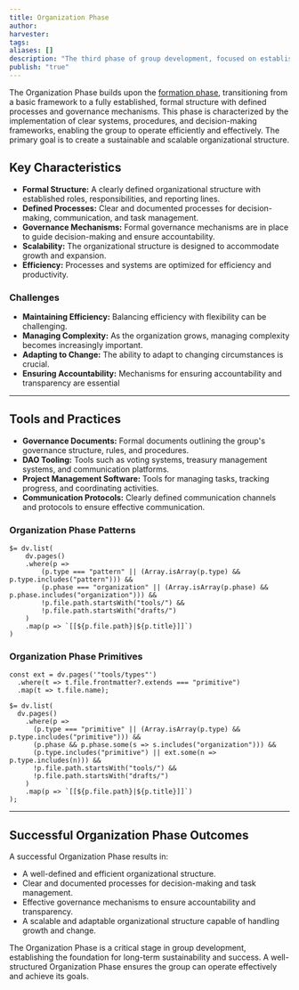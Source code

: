 ```yaml
---
title: Organization Phase
author: 
harvester: 
tags: 
aliases: []
description: "The third phase of group development, focused on establishing formal structures and processes."
publish: "true"
---
```


The Organization Phase builds upon the [formation phase](notes/primitives/framework/phase/formation.md), transitioning from a basic framework to a fully established, formal structure with defined processes and governance mechanisms. This phase is characterized by the implementation of clear systems, procedures, and decision-making frameworks, enabling the group to operate efficiently and effectively.  The primary goal is to create a sustainable and scalable organizational structure.

## Key Characteristics

* **Formal Structure:**  A clearly defined organizational structure with established roles, responsibilities, and reporting lines.
* **Defined Processes:**  Clear and documented processes for decision-making, communication, and task management.
* **Governance Mechanisms:**  Formal governance mechanisms are in place to guide decision-making and ensure accountability.
* **Scalability:**  The organizational structure is designed to accommodate growth and expansion.
* **Efficiency:**  Processes and systems are optimized for efficiency and productivity.

### Challenges

* **Maintaining Efficiency:**  Balancing efficiency with flexibility can be challenging.
* **Managing Complexity:**  As the organization grows, managing complexity becomes increasingly important.
* **Adapting to Change:**  The ability to adapt to changing circumstances is crucial.
* **Ensuring Accountability:**  Mechanisms for ensuring accountability and transparency are essential

---

## Tools and Practices

* **Governance Documents:**  Formal documents outlining the group's governance structure, rules, and procedures.
* **DAO Tooling:**  Tools such as voting systems, treasury management systems, and communication platforms.
* **Project Management Software:**  Tools for managing tasks, tracking progress, and coordinating activities.
* **Communication Protocols:**  Clearly defined communication channels and protocols to ensure effective communication.

### Organization Phase Patterns

```dataviewjs
$= dv.list(
    dv.pages()
    .where(p => 
        (p.type === "pattern" || (Array.isArray(p.type) && p.type.includes("pattern"))) &&
        (p.phase === "organization" || (Array.isArray(p.phase) && p.phase.includes("organization"))) &&
        !p.file.path.startsWith("tools/") &&
        !p.file.path.startsWith("drafts/")
    )
    .map(p => `[[${p.file.path}|${p.title}]]`)
)
```

### Organization Phase Primitives

```dataviewjs
const ext = dv.pages('"tools/types"')
  .where(t => t.file.frontmatter?.extends === "primitive")
  .map(t => t.file.name);

$= dv.list(
  dv.pages()
    .where(p =>
      (p.type === "primitive" || (Array.isArray(p.type) && p.type.includes("primitive"))) &&
      (p.phase && p.phase.some(s => s.includes("organization"))) &&
      (p.type.includes("primitive") || ext.some(n => p.type.includes(n))) &&
      !p.file.path.startsWith("tools/") &&
      !p.file.path.startsWith("drafts/")
    )
    .map(p => `[[${p.file.path}|${p.title}]]`)
);
```

---

## Successful Organization Phase Outcomes

A successful Organization Phase results in:

* A well-defined and efficient organizational structure.
* Clear and documented processes for decision-making and task management.
* Effective governance mechanisms to ensure accountability and transparency.
* A scalable and adaptable organizational structure capable of handling growth and change.

The Organization Phase is a critical stage in group development, establishing the foundation for long-term sustainability and success.  A well-structured Organization Phase ensures the group can operate effectively and achieve its goals.